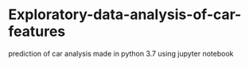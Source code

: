 # Exploratory-data-analysis-of-car-features
prediction of car analysis made in python 3.7 using jupyter notebook

